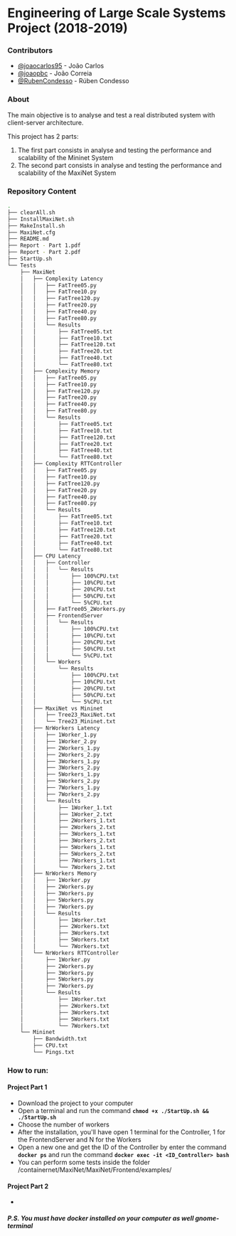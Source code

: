# Engineering of Large Scale Systems Project (2018-2019)

### Contributors
- [@joaocarlos95](https://github.com/joaocarlos95) - João Carlos
- [@joaopbc](https://github.com/joaopbc) - João Correia
- [@RubenCondesso](https://github.com/RubenCondesso) - Rúben Condesso

### About
The main objective is to analyse and test a real distributed system with client-server architecture.

This project has 2 parts:
  1. The first part consists in analyse and testing the performance and scalability of the Mininet System
  2. The second part consists in analyse and testing the performance and scalability of the MaxiNet System

### Repository Content
```bash
.
├── clearAll.sh
├── InstallMaxiNet.sh
├── MakeInstall.sh
├── MaxiNet.cfg
├── README.md
├── Report - Part 1.pdf
├── Report - Part 2.pdf
├── StartUp.sh
└── Tests
    ├── MaxiNet
    │   ├── Complexity Latency
    │   │   ├── FatTree05.py
    │   │   ├── FatTree10.py
    │   │   ├── FatTree120.py
    │   │   ├── FatTree20.py
    │   │   ├── FatTree40.py
    │   │   ├── FatTree80.py
    │   │   └── Results
    │   │       ├── FatTree05.txt
    │   │       ├── FatTree10.txt
    │   │       ├── FatTree120.txt
    │   │       ├── FatTree20.txt
    │   │       ├── FatTree40.txt
    │   │       └── FatTree80.txt
    │   ├── Complexity Memory
    │   │   ├── FatTree05.py
    │   │   ├── FatTree10.py
    │   │   ├── FatTree120.py
    │   │   ├── FatTree20.py
    │   │   ├── FatTree40.py
    │   │   ├── FatTree80.py
    │   │   └── Results
    │   │       ├── FatTree05.txt
    │   │       ├── FatTree10.txt
    │   │       ├── FatTree120.txt
    │   │       ├── FatTree20.txt
    │   │       ├── FatTree40.txt
    │   │       └── FatTree80.txt
    │   ├── Complexity RTTController
    │   │   ├── FatTree05.py
    │   │   ├── FatTree10.py
    │   │   ├── FatTree120.py
    │   │   ├── FatTree20.py
    │   │   ├── FatTree40.py
    │   │   ├── FatTree80.py
    │   │   └── Results
    │   │       ├── FatTree05.txt
    │   │       ├── FatTree10.txt
    │   │       ├── FatTree120.txt
    │   │       ├── FatTree20.txt
    │   │       ├── FatTree40.txt
    │   │       └── FatTree80.txt
    │   ├── CPU Latency
    │   │   ├── Controller
    │   │   │   └── Results
    │   │   │       ├── 100%CPU.txt
    │   │   │       ├── 10%CPU.txt
    │   │   │       ├── 20%CPU.txt
    │   │   │       ├── 50%CPU.txt
    │   │   │       └── 5%CPU.txt
    │   │   ├── FatTree05_2Workers.py
    │   │   ├── FrontendServer
    │   │   │   └── Results
    │   │   │       ├── 100%CPU.txt
    │   │   │       ├── 10%CPU.txt
    │   │   │       ├── 20%CPU.txt
    │   │   │       ├── 50%CPU.txt
    │   │   │       └── 5%CPU.txt
    │   │   └── Workers
    │   │       └── Results
    │   │           ├── 100%CPU.txt
    │   │           ├── 10%CPU.txt
    │   │           ├── 20%CPU.txt
    │   │           ├── 50%CPU.txt
    │   │           └── 5%CPU.txt
    │   ├── MaxiNet vs Mininet
    │   │   ├── Tree23_MaxiNet.txt
    │   │   └── Tree23_Mininet.txt
    │   ├── NrWorkers Latency
    │   │   ├── 1Worker_1.py
    │   │   ├── 1Worker_2.py
    │   │   ├── 2Workers_1.py
    │   │   ├── 2Workers_2.py
    │   │   ├── 3Workers_1.py
    │   │   ├── 3Workers_2.py
    │   │   ├── 5Workers_1.py
    │   │   ├── 5Workers_2.py
    │   │   ├── 7Workers_1.py
    │   │   ├── 7Workers_2.py
    │   │   └── Results
    │   │       ├── 1Worker_1.txt
    │   │       ├── 1Worker_2.txt
    │   │       ├── 2Workers_1.txt
    │   │       ├── 2Workers_2.txt
    │   │       ├── 3Workers_1.txt
    │   │       ├── 3Workers_2.txt
    │   │       ├── 5Workers_1.txt
    │   │       ├── 5Workers_2.txt
    │   │       ├── 7Workers_1.txt
    │   │       └── 7Workers_2.txt
    │   ├── NrWorkers Memory
    │   │   ├── 1Worker.py
    │   │   ├── 2Workers.py
    │   │   ├── 3Workers.py
    │   │   ├── 5Workers.py
    │   │   ├── 7Workers.py
    │   │   └── Results
    │   │       ├── 1Worker.txt
    │   │       ├── 2Workers.txt
    │   │       ├── 3Workers.txt
    │   │       ├── 5Workers.txt
    │   │       └── 7Workers.txt
    │   └── NrWorkers RTTController
    │       ├── 1Worker.py
    │       ├── 2Workers.py
    │       ├── 3Workers.py
    │       ├── 5Workers.py
    │       ├── 7Workers.py
    │       └── Results
    │           ├── 1Worker.txt
    │           ├── 2Workers.txt
    │           ├── 3Workers.txt
    │           ├── 5Workers.txt
    │           └── 7Workers.txt
    └── Mininet
        ├── Bandwidth.txt
        ├── CPU.txt
        └── Pings.txt
```
  
### How to run:
#### Project Part 1
- Download the project to your computer
- Open a terminal and run the command **`chmod +x ./StartUp.sh && ./StartUp.sh`**
- Choose the number of workers
- After the installation, you'll have open 1 terminal for the Controller, 1 for the FrontendServer and N for the Workers
- Open a new one and get the ID of the Controller by enter the command **`docker ps`** and run the command **`docker exec -it <ID_Controller> bash`**
- You can perform some tests inside the folder /containernet/MaxiNet/MaxiNet/Frontend/examples/

#### Project Part 2
- 

##### P.S. You must have _docker_ installed on your computer as well _gnome-terminal_

